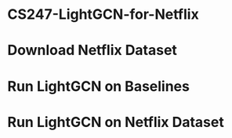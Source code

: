# CS247-LightGCN-for-Netflix

# Download Netflix Dataset

# Run LightGCN on Baselines


# Run LightGCN on Netflix Dataset